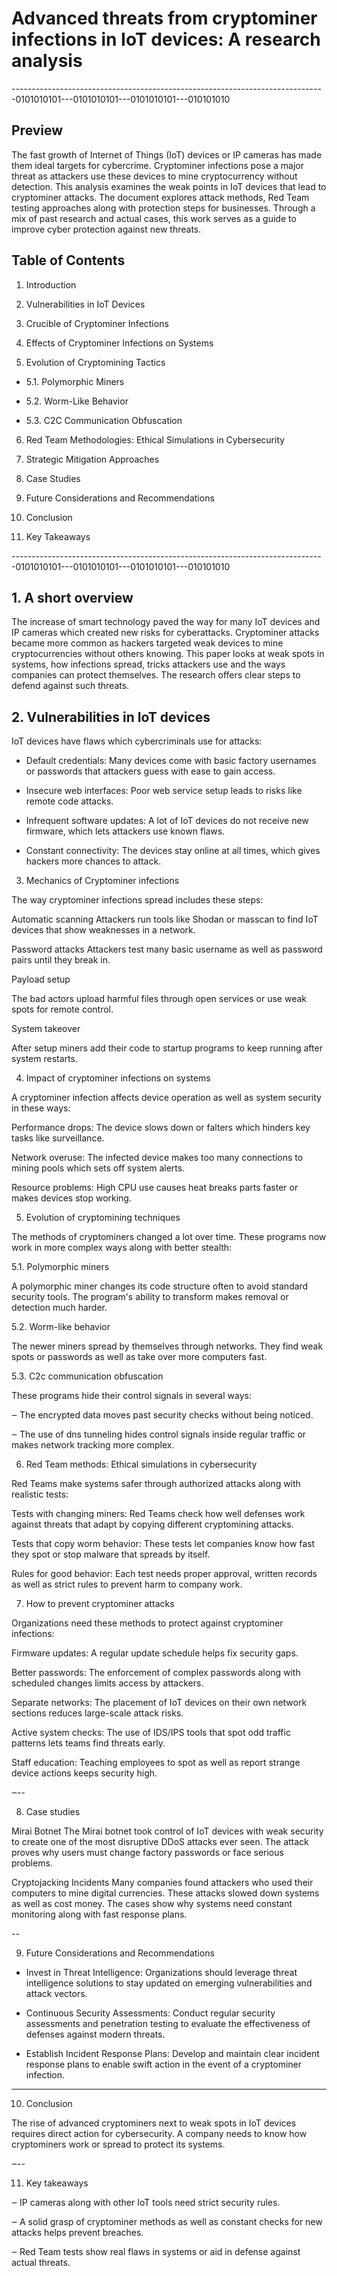 
# Advanced threats from cryptominer infections in IoT devices: A research analysis

------------------------------------------------------------------------------0101010101---0101010101---0101010101---010101010

## Preview 

The fast growth of Internet of Things (IoT) devices or IP cameras has made them ideal targets for cybercrime. 
Cryptominer infections pose a major threat as attackers use these devices to mine cryptocurrency without detection. 
This analysis examines the weak points in IoT devices that lead to cryptominer attacks. 
The document explores attack methods, Red Team testing approaches along with protection steps for businesses. 
Through a mix of past research and actual cases, this work serves as a guide to improve cyber protection against 
new threats.




## Table of Contents

1. Introduction

2. Vulnerabilities in IoT Devices

3. Crucible of Cryptominer Infections 

4. Effects of Cryptominer Infections on Systems

5. Evolution of Cryptomining Tactics 

- 5.1. Polymorphic Miners

- 5.2. Worm-Like Behavior

- 5.3. C2C Communication Obfuscation

6. Red Team Methodologies: Ethical Simulations in Cybersecurity

7. Strategic Mitigation Approaches

8. Case Studies

9. Future Considerations and Recommendations

10. Conclusion

11. Key Takeaways

------------------------------------------------------------------------------0101010101---0101010101---0101010101---010101010

## 1. A short overview

The increase of smart technology paved the way for many IoT devices and IP cameras which created new risks for cyberattacks.
Cryptominer attacks became more common as hackers targeted weak devices to mine cryptocurrencies without others knowing. 
This paper looks at weak spots in systems, how infections spread, tricks attackers use and the ways companies 
can protect themselves. The research offers clear steps to defend against such threats.

## 2. Vulnerabilities in IoT devices

IoT devices have flaws which cybercriminals use for attacks:

- Default credentials: Many devices come with basic factory usernames or passwords that attackers guess with ease to gain access.

- Insecure web interfaces: Poor web service setup leads to risks like remote code attacks.

- Infrequent software updates: A lot of IoT devices do not receive new firmware, which lets attackers use known flaws.

- Constant connectivity: The devices stay online at all times, which gives hackers more chances to attack.

3. Mechanics of Cryptominer infections

The way cryptominer infections spread includes these steps:

Automatic scanning
Attackers run tools like Shodan or masscan to find IoT devices that show weaknesses in a network.

Password attacks
Attackers test many basic username as well as password pairs until they break in.

Payload setup

The bad actors upload harmful files through open services or use weak spots for remote control.

System takeover

After setup miners add their code to startup programs to keep running after system restarts.

4. Impact of cryptominer infections on systems

A cryptominer infection affects device operation as well as system security in these ways:

Performance drops: The device slows down or falters which hinders key tasks like surveillance.

Network overuse: The infected device makes too many connections to mining pools which sets off system alerts.

Resource problems: High CPU use causes heat breaks parts faster or makes devices stop working.

5. Evolution of cryptomining techniques

The methods of cryptominers changed a lot over time. These programs now work in more complex ways along with better stealth:

5.1. Polymorphic miners

A polymorphic miner changes its code structure often to avoid standard security tools. The program's ability to transform makes removal or detection much harder.

5.2. Worm-like behavior

The newer miners spread by themselves through networks. They find weak spots or passwords as well as take over more computers fast.

5.3. C2c communication obfuscation

These programs hide their control signals in several ways:

‒ The encrypted data moves past security checks without being noticed.

‒ The use of dns tunneling hides control signals inside regular traffic or makes network tracking more complex.

6. Red Team methods: Ethical simulations in cybersecurity

Red Teams make systems safer through authorized attacks along with realistic tests:

Tests with changing miners: Red Teams check how well defenses work against threats that adapt by copying different cryptomining attacks.

Tests that copy worm behavior: These tests let companies know how fast they spot or stop malware that spreads by itself.

Rules for good behavior: Each test needs proper approval, written records as well as strict rules to prevent harm to company work.


7. How to prevent cryptominer attacks

Organizations need these methods to protect against cryptominer infections:

Firmware updates: A regular update schedule helps fix security gaps.

Better passwords: The enforcement of complex passwords along with scheduled changes limits access by attackers.

Separate networks: The placement of IoT devices on their own network sections reduces large-scale attack risks.

Active system checks: The use of IDS/IPS tools that spot odd traffic patterns lets teams find threats early.

Staff education: Teaching employees to spot as well as report strange device actions keeps security high.

‒--

8. Case studies

Mirai Botnet
The Mirai botnet took control of IoT devices with weak security to create one of the most disruptive DDoS attacks ever seen. The attack proves why users must change factory passwords or face serious problems.

Cryptojacking Incidents
Many companies found attackers who used their computers to mine digital currencies. These attacks slowed down systems as well as cost money. The cases show why systems need constant monitoring along with fast response plans.

--

9. Future Considerations and Recommendations

- Invest in Threat Intelligence: Organizations should leverage threat intelligence solutions to stay updated on emerging vulnerabilities and attack vectors.

- Continuous Security Assessments: Conduct regular security assessments and penetration testing to evaluate the effectiveness of defenses against modern threats.

- Establish Incident Response Plans: Develop and maintain clear incident response plans to enable swift action in the event of a cryptominer infection.

---

10. Conclusion

The rise of advanced cryptominers next to weak spots in IoT devices requires direct action for cybersecurity. A company needs to know how cryptominers work or spread to protect its systems.

‒--

11. Key takeaways

‒ IP cameras along with other IoT tools need strict security rules.

‒ A solid grasp of cryptominer methods as well as constant checks for new attacks helps prevent breaches.

‒ Red Team tests show real flaws in systems or aid in defense against actual threats.

